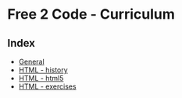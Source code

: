 # Free 2 Code - Curriculum

## Index

- [General](./0.GENERAL/Background.md)
- [HTML - history](./1.HTML/2.1.History.md)
- [HTML - html5](./2.HTML/2.HTML5.md)
- [HTML - exercises](./1.HTML/exercises/)
